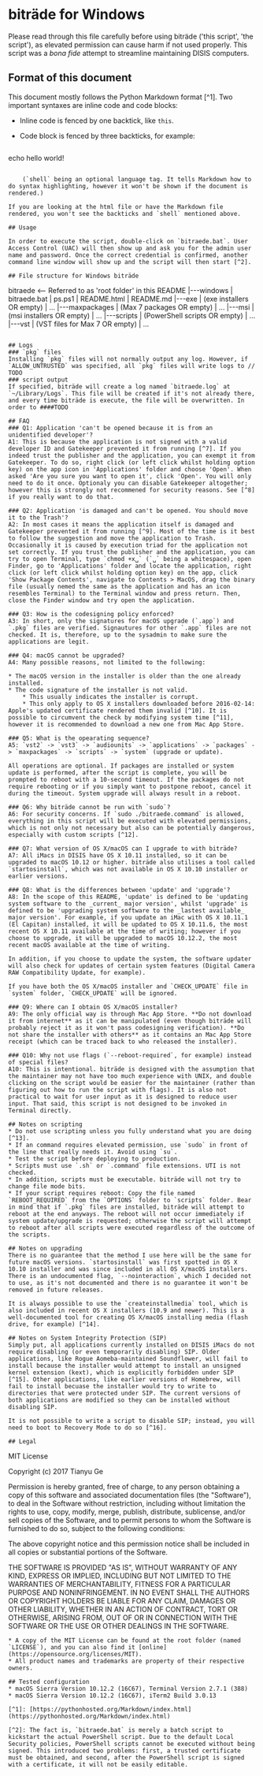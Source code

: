 # biträde for Windows

Please read through this file carefully before using biträde ('this script', 'the script'), as elevated permission can cause harm if not used properly. This script was a _bona fide_ attempt to streamline maintaining DISIS computers.

## Format of this document
This document mostly follows the Python Markdown format [^1]. Two important syntaxes are inline code and code blocks:

* Inline code is fenced by one backtick, like `this`.
* Code block is fenced by three backticks, for example:

    ```shell
echo hello world!
```

    (`shell` being an optional language tag. It tells Markdown how to do syntax highlighting, however it won't be shown if the document is rendered.)
    
If you are looking at the html file or have the Markdown file rendered, you won't see the backticks and `shell` mentioned above.

## Usage

In order to execute the script, double-click on `bitraede.bat`. User Access Control (UAC) will then show up and ask you for the admin user name and password. Once the correct credential is confirmed, another command line window will show up and the script will then start [^2].

## File structure for Windows biträde
```
bitraede	<-- Referred to as 'root folder' in this README
|---windows
    |   bitraede.bat
    |   ps.ps1
    |   README.html
    |   README.md
    |---exe
        |   (exe installers OR empty)
        |   ...
    |---maxpackages
        |   (Max 7 packages OR empty)
        |   ...
    |---msi
        |   (msi installers OR empty)
        |   ...
    |---scripts
        |   (PowerShell scripts OR empty)
        |   ...
    |---vst
        |   (VST files for Max 7 OR empty)
        |	 ...
```

## Logs
### `pkg` files
Installing `pkg` files will not normally output any log. However, if `ALLOW_UNTRUSTED` was specified, all `pkg` files will write logs to // TODO
### script output
If specified, biträde will create a log named `bitraede.log` at `~/Library/Logs`. This file will be created if it's not already there, and every time biträde is execute, the file will be overwritten. In order to ####TODO

## FAQ
### Q1: Application 'can't be opened because it is from an unidentified developer'?
A1: This is because the application is not signed with a valid developer ID and Gatekeeper prevented it from running [^7]. If you indeed trust the publisher and the application, you can exempt it from Gatekeeper. To do so, right click (or left click whilst holding option key) on the app icon in 'Applications' folder and choose 'Open'. When asked 'Are you sure you want to open it', click 'Open'. You will only need to do it once. Optionaly you can disable Gatekeeper altogether; however this is strongly not recommened for security reasons. See [^8] if you really want to do that.

### Q2: Application 'is damaged and can't be opened. You should move it to the Trash'?
A2: In most cases it means the application itself is damaged and Gatekeeper prevented it from running [^9]. Most of the time is it best to follow the suggestion and move the application to Trash. Occasionally it is caused by execution triad for the application not set correctly. If you trust the publisher and the application, you can try to open Terminal, type `chmod +x␣` (`␣` being a whitespace), open Finder, go to 'Applications' folder and locate the application, right click (or left click whilst holding option key) on the app, click 'Show Package Contents', navigate to Contents > MacOS, drag the binary file (usually nemed the same as the application and has an icon resembles Terminal) to the Terminal window and press return. Then, close the Finder window and try open the application.

### Q3: How is the codesigning policy enforced?
A3: In short, only the signatures for macOS upgrade (`.app`) and `.pkg` files are verified. Signautures for other `.app` files are not checked. It is, therefore, up to the sysadmin to make sure the applications are legit. 

### Q4: macOS cannot be upgraded?
A4: Many possible reasons, not limited to the following:

* The macOS version in the installer is older than the one already installed.
* The code signature of the installer is not valid.
	* This usually indicates the installer is corrupt.
	* This only apply to OS X installers downloaded before 2016-02-14: Apple's updated certificate rendered them invalid [^10]. It is possible to circumvent the check by modifying system time [^11], however it is recommended to download a new one from Mac App Store.

### Q5: What is the opearating sequence?
A5: `vst2` -> `vst3` -> `audiounits` -> `applications` -> `packages` -> `maxpackages` -> `scripts` -> `system` (upgrade or update).

All operations are optional. If packages are installed or system update is performed, after the script is complete, you will be prompted to reboot with a 10-second timeout. If the packages do not require rebooting or if you simply want to postpone reboot, cancel it during the timeout. System upgrade will always result in a reboot.

### Q6: Why biträde cannot be run with `sudo`?
A6: For security concerns. If `sudo ./bitraede.command` is allowed, everything in this script will be executed with elevated permissions, which is not only not necessary but also can be potentially dangerous, especially with custom scripts [^12]. 

### Q7: What version of OS X/macOS can I upgrade to with biträde?
A7: All iMacs in DISIS have OS X 10.11 installed, so it can be upgraded to macOS 10.12 or higher. biträde also utilises a tool called `startosinstall`, which was not available in OS X 10.10 installer or earlier versions.

### Q8: What is the differences between 'update' and 'upgrade'?
A8: In the scope of this README, 'update' is defined to be 'updating system software to the _current_ major version', whilst 'upgrade' is defined to be 'upgrading system software to the _lastest available_ major version'. For example, if you update an iMac with OS X 10.11.1 (El Capitan) installed, it will be updated to OS X 10.11.6, the most recent OS X 10.11 available at the time of writing; however if you choose to upgrade, it will be upgraded to macOS 10.12.2, the most recent macOS available at the time of writing. 

In addition, if you choose to update the system, the software updater will also check for updates of certain system features (Digital Camera RAW Compatibility Update, for example).

If you have both the OS X/macOS installer and `CHECK_UPDATE` file in `system` folder, `CHECK_UPDATE` will be ignored. 

### Q9: Where can I obtain OS X/macOS installer?
A9: The only official way is through Mac App Store. **Do not download it from internet** as it can be manipulated (even though biträde will probably reject it as it won't pass codesigning verification). **Do not share the installer with others** as it contains an Mac App Store receipt (which can be traced back to who released the installer). 

### Q10: Why not use flags (`--reboot-required`, for example) instead of special files?
A10: This is intentional. biträde is designed with the assumption that the maintainer may not have too much experience with UNIX, and double clicking on the script would be easier for the maintainer (rather than figuring out how to run the script with flags). It is also not practical to wait for user input as it is designed to reduce user input. That said, this script is not designed to be invoked in Terminal directly. 

## Notes on scripting
* Do not use scripting unless you fully understand what you are doing [^13].
* If an command requires elevated permission, use `sudo` in front of the line that really needs it. Avoid using `su`. 
* Test the script before deploying to production.
* Scripts must use `.sh` or `.command` file extensions. UTI is not checked.
* In addition, scripts must be executable. biträde will not try to change file mode bits.
* If your script requires reboot: Copy the file named `REBOOT_REQUIRED` from the `OPTIONS` folder to `scripts` folder. Bear in mind that if `.pkg` files are installed, biträde will attempt to reboot at the end anyways. The reboot will not occur immediately if system update/upgrade is requested; otherwise the script will attempt to reboot after all scripts were executed regardless of the outcome of the scripts.

## Notes on upgrading
There is no guarantee that the method I use here will be the same for future macOS versions. `startosinstall` was first spotted in OS X 10.10 installer and was since included in all OS X/macOS installers. There is an undocumented flag, `--nointeraction`, which I decided not to use, as it's not documented and there is no guarantee it won't be removed in future releases. 

It is always possible to use the `createinstallmedia` tool, which is also included in recent OS X installers (10.9 and newer). This is a well-documented tool for creating OS X/macOS installing media (flash drive, for example) [^14]. 

## Notes on System Integrity Protection (SIP)
Simply put, all applications currently installed on DISIS iMacs do not require disabling (or even temporarily disabling) SIP. Older applications, like Rogue Aomeba-maintained Soundflower, will fail to install because the installer would attempt to install an unsigned kernel extension (kext), which is explicitly forbidden under SIP [^15]. Other applications, like earlier versions of Homebrew, will fail to install becuase the installer would try to write to directories that were protected under SIP. The current versions of both applications are modified so they can be installed without disabling SIP.

It is not possible to write a script to disable SIP; instead, you will need to boot to Recovery Mode to do so [^16]. 

## Legal
```
MIT License

Copyright (c) 2017 Tianyu Ge

Permission is hereby granted, free of charge, to any person obtaining a copy
of this software and associated documentation files (the "Software"), to deal
in the Software without restriction, including without limitation the rights
to use, copy, modify, merge, publish, distribute, sublicense, and/or sell
copies of the Software, and to permit persons to whom the Software is
furnished to do so, subject to the following conditions:

The above copyright notice and this permission notice shall be included in all
copies or substantial portions of the Software.

THE SOFTWARE IS PROVIDED "AS IS", WITHOUT WARRANTY OF ANY KIND, EXPRESS OR
IMPLIED, INCLUDING BUT NOT LIMITED TO THE WARRANTIES OF MERCHANTABILITY,
FITNESS FOR A PARTICULAR PURPOSE AND NONINFRINGEMENT. IN NO EVENT SHALL THE
AUTHORS OR COPYRIGHT HOLDERS BE LIABLE FOR ANY CLAIM, DAMAGES OR OTHER
LIABILITY, WHETHER IN AN ACTION OF CONTRACT, TORT OR OTHERWISE, ARISING FROM,
OUT OF OR IN CONNECTION WITH THE SOFTWARE OR THE USE OR OTHER DEALINGS IN THE
SOFTWARE.
```
* A copy of the MIT License can be found at the root folder (named `LICENSE`), and you can also find it [online](https://opensource.org/licenses/MIT). 
* All product names and trademarks are property of their respective owners. 

## Tested configuration
* macOS Sierra Version 10.12.2 (16C67), Terminal Version 2.7.1 (388)
* macOS Sierra Version 10.12.2 (16C67), iTerm2 Build 3.0.13

[^1]: [https://pythonhosted.org/Markdown/index.html](https://pythonhosted.org/Markdown/index.html)

[^2]: The fact is, `bitraede.bat` is merely a batch script to kickstart the actual PowerShell script. Due to the default Local Security policies, PowerShell scripts cannot be executed without being signed. This introduced two problems: first, a trusted certificate must be obtained, and second, after the PowerShell script is signed with a certificate, it will not be easily editable. 